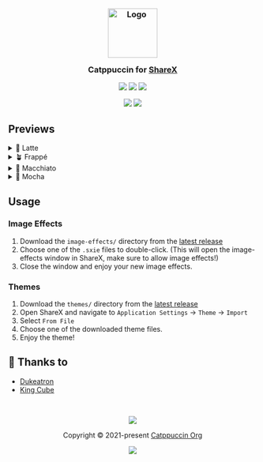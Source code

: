 <h3 align="center">
	<img src="https://raw.githubusercontent.com/catppuccin/catppuccin/main/assets/logos/exports/1544x1544_circle.png" width="100" alt="Logo"/><br/>
	<img src="https://raw.githubusercontent.com/catppuccin/catppuccin/main/assets/misc/transparent.png" height="30" width="0px"/>
	Catppuccin for <a href="https://getsharex.com">ShareX</a>
	<img src="https://raw.githubusercontent.com/catppuccin/catppuccin/main/assets/misc/transparent.png" height="30" width="0px"/>
</h3>

<p align="center">
	<a href="https://github.com/catppuccin/sharex/stargazers"><img src="https://img.shields.io/github/stars/catppuccin/sharex?colorA=363a4f&colorB=b7bdf8&style=for-the-badge"></a>
	<a href="https://github.com/catppuccin/sharex/issues"><img src="https://img.shields.io/github/issues/catppuccin/sharex?colorA=363a4f&colorB=f5a97f&style=for-the-badge"></a>
	<a href="https://github.com/catppuccin/sharex/contributors"><img src="https://img.shields.io/github/contributors/catppuccin/sharex?colorA=363a4f&colorB=a6da95&style=for-the-badge"></a>
</p>

<p align="center">
	<img src="https://raw.githubusercontent.com/catppuccin/sharex/main/assets/image-effects/preview.webp"/>
	<img src="https://raw.githubusercontent.com/catppuccin/sharex/main/assets/themes/preview.webp"/>
</p>

## Previews

<details>
	<summary>🌻 Latte</summary>
	<img src="https://raw.githubusercontent.com/catppuccin/sharex/main/assets/image-effects/latte.webp"/>
	<img src="https://raw.githubusercontent.com/catppuccin/sharex/main/assets/themes/latte.webp"/>
</details>
<details>
	<summary>🪴 Frappé</summary>
	<img src="https://raw.githubusercontent.com/catppuccin/sharex/main/assets/image-effects/frappe.webp"/>
	<img src="https://raw.githubusercontent.com/catppuccin/sharex/main/assets/themes/frappe.webp"/>
</details>
<details>
	<summary>🌺 Macchiato</summary>
	<img src="https://raw.githubusercontent.com/catppuccin/sharex/main/assets/image-effects/macchiato.webp"/>
	<img src="https://raw.githubusercontent.com/catppuccin/sharex/main/assets/themes/macchiato.webp"/>
</details>
<details>
	<summary>🌿 Mocha</summary>
	<img src="https://raw.githubusercontent.com/catppuccin/sharex/main/assets/image-effects/mocha.webp"/>
	<img src="https://raw.githubusercontent.com/catppuccin/sharex/main/assets/themes/mocha.webp"/>
</details>

## Usage

### Image Effects

1. Download the `image-effects/` directory from the [latest release](https://github.com/catppuccin/sharex/releases/latest)
2. Choose one of the `.sxie` files to double-click. (This will open the image-effects window in ShareX, make sure to allow image effects!)
3. Close the window and enjoy your new image effects.

### Themes

1. Download the `themes/` directory from the [latest release](https://github.com/catppuccin/sharex/releases/latest)
2. Open ShareX and navigate to `Application Settings` → `Theme` → `Import`
4. Select `From File`
5. Choose one of the downloaded theme files.
6. Enjoy the theme!

## 💝 Thanks to

- [Dukeatron](https://github.com/Dukeatron)
- [King Cube](https://github.com/kingofcube)

&nbsp;

<p align="center">
	<img src="https://raw.githubusercontent.com/catppuccin/catppuccin/main/assets/footers/gray0_ctp_on_line.svg?sanitize=true" />
</p>

<p align="center">
	Copyright &copy; 2021-present <a href="https://github.com/catppuccin" target="_blank">Catppuccin Org</a>
</p>

<p align="center">
	<a href="https://github.com/catppuccin/catppuccin/blob/main/LICENSE"><img src="https://img.shields.io/static/v1.svg?style=for-the-badge&label=License&message=MIT&logoColor=d9e0ee&colorA=363a4f&colorB=b7bdf8"/></a>
</p>
